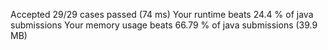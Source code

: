 Accepted
29/29 cases passed (74 ms)
Your runtime beats 24.4 % of java submissions
Your memory usage beats 66.79 % of java submissions (39.9 MB)